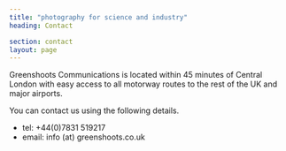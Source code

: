```yaml
---
title: "photography for science and industry"
heading: Contact

section: contact
layout: page
---
```


<p>
Greenshoots Communications is located within 45 minutes of Central London with easy access to all motorway routes to the rest of the UK and major airports.
</p>

<p>
You can contact us using the following details.
</p>

<ul>
<li>
tel: +44(0)7831 519217 
</li>
<li>
email: info (at) greenshoots.co.uk
</li>
</ul>

